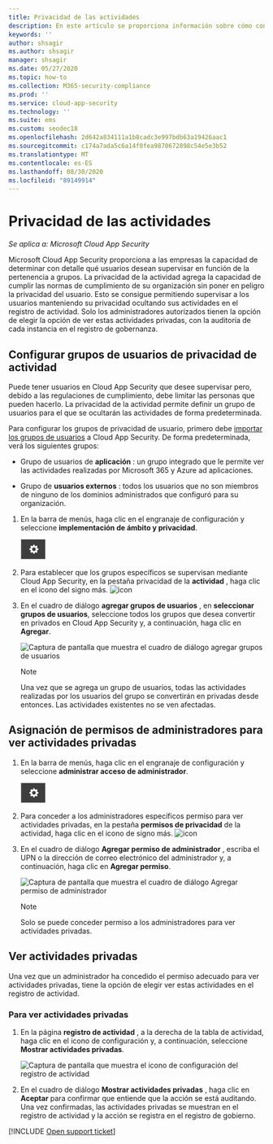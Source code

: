 ```yaml
---
title: Privacidad de las actividades
description: En este artículo se proporciona información sobre cómo configurar la supervisión de la actividad para que cumpla con la Directiva de privacidad del usuario.
keywords: ''
author: shsagir
ms.author: shsagir
manager: shsagir
ms.date: 05/27/2020
ms.topic: how-to
ms.collection: M365-security-compliance
ms.prod: ''
ms.service: cloud-app-security
ms.technology: ''
ms.suite: ems
ms.custom: seodec18
ms.openlocfilehash: 2d642a834111a1b8cadc3e997bdb63a19426aac1
ms.sourcegitcommit: c174a7ada5c6a14f0fea9870672898c54e5e3b52
ms.translationtype: MT
ms.contentlocale: es-ES
ms.lasthandoff: 08/30/2020
ms.locfileid: "89149914"
---
```

# <a name="activity-privacy"></a>Privacidad de las actividades

*Se aplica a: Microsoft Cloud App Security*

Microsoft Cloud App Security proporciona a las empresas la capacidad de determinar con detalle qué usuarios desean supervisar en función de la pertenencia a grupos. La privacidad de la actividad agrega la capacidad de cumplir las normas de cumplimiento de su organización sin poner en peligro la privacidad del usuario. Esto se consigue permitiendo supervisar a los usuarios manteniendo su privacidad ocultando sus actividades en el registro de actividad. Solo los administradores autorizados tienen la opción de elegir la opción de ver estas actividades privadas, con la auditoría de cada instancia en el registro de gobernanza.

## <a name="configure-activity-privacy-user-groups"></a>Configurar grupos de usuarios de privacidad de actividad

Puede tener usuarios en Cloud App Security que desee supervisar pero, debido a las regulaciones de cumplimiento, debe limitar las personas que pueden hacerlo. La privacidad de la actividad permite definir un grupo de usuarios para el que se ocultarán las actividades de forma predeterminada.

Para configurar los grupos de privacidad de usuario, primero debe [importar los grupos de usuarios](user-groups.md) a Cloud App Security. De forma predeterminada, verá los siguientes grupos:

- Grupo de usuarios de **aplicación** : un grupo integrado que le permite ver las actividades realizadas por Microsoft 365 y Azure ad aplicaciones.

- Grupo de **usuarios externos** : todos los usuarios que no son miembros de ninguno de los dominios administrados que configuró para su organización.

1. En la barra de menús, haga clic en el engranaje de configuración y seleccione **implementación de ámbito y privacidad**.

    ![icono de configuración](media/settings-icon.png)

1. Para establecer que los grupos específicos se supervisan mediante Cloud App Security, en la pestaña privacidad de la **actividad** , haga clic en el icono del signo más.
    ![icon](media/plus-icon.png)

1. En el cuadro de diálogo **agregar grupos de usuarios** , en **seleccionar grupos de usuarios**, seleccione todos los grupos que desea convertir en privados en Cloud App Security y, a continuación, haga clic en **Agregar**.

    ![Captura de pantalla que muestra el cuadro de diálogo agregar grupos de usuarios](media/activity-privacy-add-user-groups.png)

    > [!NOTE]
    > Una vez que se agrega un grupo de usuarios, todas las actividades realizadas por los usuarios del grupo se convertirán en privadas desde entonces. Las actividades existentes no se ven afectadas.

## <a name="assign-admins-permission-to-view-private-activities"></a>Asignación de permisos de administradores para ver actividades privadas

1. En la barra de menús, haga clic en el engranaje de configuración y seleccione **administrar acceso de administrador**.

    ![icono de configuración](media/settings-icon.png)

1. Para conceder a los administradores específicos permiso para ver actividades privadas, en la pestaña **permisos de privacidad** de la actividad, haga clic en el icono de signo más.
    ![icon](media/plus-icon.png)

1. En el cuadro de diálogo **Agregar permiso de administrador** , escriba el UPN o la dirección de correo electrónico del administrador y, a continuación, haga clic en **Agregar permiso**.

    ![Captura de pantalla que muestra el cuadro de diálogo Agregar permiso de administrador](media/activity-privacy-add-admin-permission.png)

    > [!NOTE]
    > Solo se puede conceder permiso a los administradores para ver actividades privadas.

## <a name="viewing-private-activities"></a>Ver actividades privadas

Una vez que un administrador ha concedido el permiso adecuado para ver actividades privadas, tiene la opción de elegir ver estas actividades en el registro de actividad.

### <a name="to-view-private-activities"></a>Para ver actividades privadas

1. En la página **registro de actividad** , a la derecha de la tabla de actividad, haga clic en el icono de configuración y, a continuación, seleccione **Mostrar actividades privadas**.

    ![Captura de pantalla que muestra el icono de configuración del registro de actividad](media/activity-privacy-view-settings-icon.png)

1. En el cuadro de diálogo **Mostrar actividades privadas** , haga clic en **Aceptar** para confirmar que entiende que la acción se está auditando. Una vez confirmadas, las actividades privadas se muestran en el registro de actividad y la acción se registra en el registro de gobierno.

[!INCLUDE [Open support ticket](includes/support.md)]
